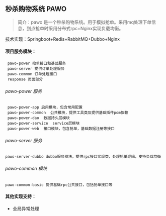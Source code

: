 ## 秒杀购物系统 PAWO
> 简介：pawo 是一个秒杀购物系统。用于模拟抢单。采用mq处理下单信息，到点抢单时采用分布式rpc+Nginx实现负载均衡。

技术实现：Springboot+Redis+RabbitMQ+Dubbo+Nginx


#### 项目服务模块：
```
 pawo-power 抢单接口和基础服务
 pawo-server 提供订单处理服务
 pawo-common 订单处理接口
 response 页面部分
```
###### pawo-power 服务
```
 pawo-power-app 启用模块，包含常用配置
 pawo-power-common  公共模块，提供工具类及提供基础插件pom依赖
 pawo-power-dao  数据持久层模块
 pawo-power-service  service层模块
 pawo-power-web  接口模块，包含抢单，基础数据注册等接口
```
###### pawo-server 服务
```
pawo-server-dubbo dubbo服务模块，提供rpc接口实现类，处理抢单逻辑，支持负载均衡
```

###### pawo-common 模块
```
pawo-common-basic 提供基础rpc公共接口，包括抢单接口等
```

#### 其他实现支持：
- 全局异常处理
